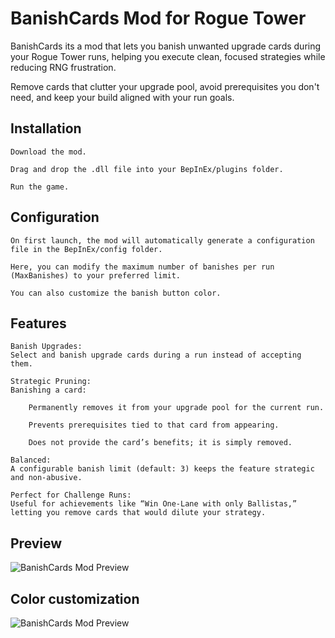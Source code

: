 # BanishCards Mod for Rogue Tower

BanishCards its a mod that lets you banish unwanted upgrade cards during your Rogue Tower runs, helping you execute clean, focused strategies while reducing RNG frustration.

Remove cards that clutter your upgrade pool, avoid prerequisites you don't need, and keep your build aligned with your run goals.

## Installation

    Download the mod.

    Drag and drop the .dll file into your BepInEx/plugins folder.

    Run the game.

## Configuration

    On first launch, the mod will automatically generate a configuration file in the BepInEx/config folder.

    Here, you can modify the maximum number of banishes per run (MaxBanishes) to your preferred limit.

    You can also customize the banish button color.

## Features

    Banish Upgrades:
    Select and banish upgrade cards during a run instead of accepting them.

    Strategic Pruning:
    Banishing a card:

        Permanently removes it from your upgrade pool for the current run.

        Prevents prerequisites tied to that card from appearing.

        Does not provide the card’s benefits; it is simply removed.

    Balanced:
    A configurable banish limit (default: 3) keeps the feature strategic and non-abusive.

    Perfect for Challenge Runs:
    Useful for achievements like “Win One-Lane with only Ballistas,” letting you remove cards that would dilute your strategy.

## Preview

![BanishCards Mod Preview](https://raw.githubusercontent.com/agustinbutrico/BanishCards/main/media/Preview.gif)

## Color customization

![BanishCards Mod Preview](https://raw.githubusercontent.com/agustinbutrico/BanishCards/main/media/ColorPreview.gif)


